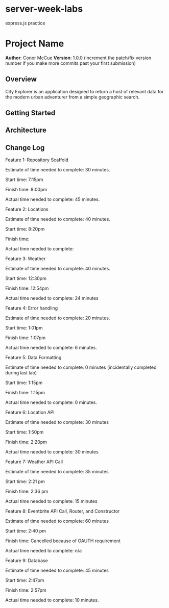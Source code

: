 # server-week-labs
express.js practice
# Project Name

**Author**: Conor McCue
**Version**: 1.0.0 (increment the patch/fix version number if you make more commits past your first submission)

## Overview
City Explorer is an application designed to return a host of relevant data for the modern urban adventurer from a simple geographic search. 

## Getting Started
<!-- What are the steps that a user must take in order to build this app on their own machine and get it running? -->

## Architecture
<!-- Provide a detailed description of the application design. What technologies (languages, libraries, etc) you're using, and any other relevant design information. -->

## Change Log
<!-- Use this area to document the iterative changes made to your application as each feature is successfully implemented. Use time stamps. Here's an examples:

01-01-2001 4:59pm - Application now has a fully-functional express server, with a GET route for the location resource.

## Credits and Collaborations
Throughout the week I worked with a series of lab partners including:
-[Trevor Thomphson](https://github.com/TrevorThomp)
[Lindsay Peltier](https://github.com/lindsaypeltier)
[Travis Skyles](https://github.com/tskyles)
[Mason Walker](https://github.com/mwalker0909)
-->

Feature 1: Repository Scaffold

Estimate of time needed to complete: 30 minutes.

Start time: 7:15pm

Finish time: 8:00pm

Actual time needed to complete: 45 minutes. 

Feature 2: Locations

Estimate of time needed to complete: 40 minutes.

Start time: 8:20pm

Finish time: 

Actual time needed to complete: 

Feature 3: Weather

Estimate of time needed to complete: 40 minutes.

Start time: 12:30pm

Finish time: 12:54pm

Actual time needed to complete: 24 minutes

Feature 4: Error handling

Estimate of time needed to complete: 20 minutes.

Start time: 1:01pm

Finish time: 1:07pm

Actual time needed to complete: 6 minutes.

Feature 5: Data Formatting

Estimate of time needed to complete: 0 minutes (incidentally completed during last lab)

Start time: 1:15pm

Finish time: 1:15pm

Actual time needed to complete: 0 minutes.

Feature 6: Location API

Estimate of time needed to complete: 30 minutes

Start time: 1:50pm

Finish time: 2:20pm

Actual time needed to complete: 30 minutes

Feature 7: Weather API Call

Estimate of time needed to complete: 35 minutes

Start time: 2:21 pm

Finish time: 2:36 pm

Actual time needed to complete: 15 minutes

Feature 8: Eventbrite API Call, Router, and Constructor

Estimate of time needed to complete: 60 minutes

Start time: 2:40 pm

Finish time: Cancelled because of OAUTH requirement

Actual time needed to complete: n/a

Feature 9: Database

Estimate of time needed to complete: 45 minutes

Start time: 2:47pm

Finish time: 2:57pm

Actual time needed to complete: 10 minutes.